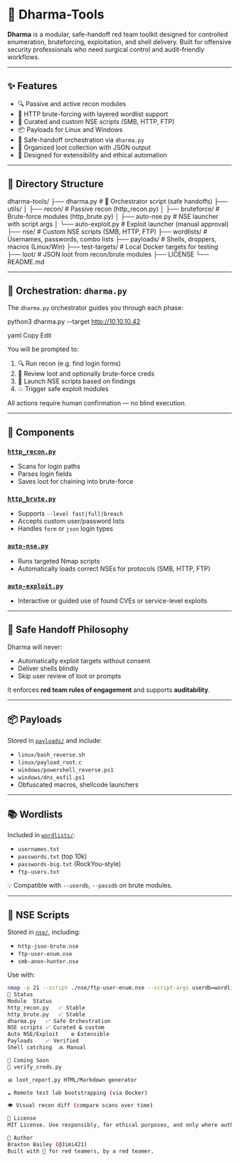 # 🔱 Dharma-Tools

**Dharma** is a modular, safe-handoff red team toolkit designed for controlled enumeration, bruteforcing, exploitation, and shell delivery. Built for offensive security professionals who need surgical control and audit-friendly workflows.

---

## ✨ Features

- 🔍 Passive and active recon modules
- 🔐 HTTP brute-forcing with layered wordlist support
- 🧪 Curated and custom NSE scripts (SMB, HTTP, FTP)
- 📦 Payloads for Linux and Windows
- 🧠 Safe-handoff orchestration via `dharma.py`
- 📂 Organized loot collection with JSON output
- 🧰 Designed for extensibility and ethical automation

---

## 📁 Directory Structure

dharma-tools/
├── dharma.py # 🔱 Orchestrator script (safe handoffs)
├── utils/
│ ├── recon/ # Passive recon (http_recon.py)
│ ├── bruteforce/ # Brute-force modules (http_brute.py)
│ ├── auto-nse.py # NSE launcher with script args
│ └── auto-exploit.py # Exploit launcher (manual approval)
├── nse/ # Custom NSE scripts (SMB, HTTP, FTP)
├── wordlists/ # Usernames, passwords, combo lists
├── payloads/ # Shells, droppers, macros (Linux/Win)
├── test-targets/ # Local Docker targets for testing
├── loot/ # JSON loot from recon/brute modules
├── LICENSE
└── README.md


---

## 🔱 Orchestration: `dharma.py`

The `dharma.py` orchestrator guides you through each phase:

python3 dharma.py --target http://10.10.10.42

yaml
Copy
Edit

You will be prompted to:

1. 🔍 Run recon (e.g. find login forms)
2. 🔐 Review loot and optionally brute-force creds
3. 📜 Launch NSE scripts based on findings
4. 💥 Trigger safe exploit modules

All actions require human confirmation — no blind execution.

---

## 🔧 Components

### [`http_recon.py`](utils/recon/http_recon.py)
- Scans for login paths
- Parses login fields
- Saves loot for chaining into brute-force

### [`http_brute.py`](utils/bruteforce/http_brute.py)
- Supports `--level fast|full|breach`
- Accepts custom user/password lists
- Handles `form` or `json` login types

### [`auto-nse.py`](utils/auto-nse.py)
- Runs targeted Nmap scripts
- Automatically loads correct NSEs for protocols (SMB, HTTP, FTP)

### [`auto-exploit.py`](utils/auto-exploit.py)
- Interactive or guided use of found CVEs or service-level exploits

---

## 🔐 Safe Handoff Philosophy

Dharma will never:

- Automatically exploit targets without consent
- Deliver shells blindly
- Skip user review of loot or prompts

It enforces **red team rules of engagement** and supports **auditability**.

---

## 📦 Payloads

Stored in [`payloads/`](payloads/) and include:

- `linux/bash_reverse.sh`
- `linux/payload_root.c`
- `windows/powershell_reverse.ps1`
- `windows/dns_exfil.ps1`
- Obfuscated macros, shellcode launchers

---

## 📚 Wordlists

Included in [`wordlists/`](wordlists/):

- `usernames.txt`
- `passwords.txt` (top 10k)
- `passwords-big.txt` (RockYou-style)
- `ftp-users.txt`

💡 Compatible with `--userdb`, `--passdb` on brute modules.

---

## 🧪 NSE Scripts

Stored in [`nse/`](nse/), including:

- `http-json-brute.nse`
- `ftp-user-enum.nse`
- `smb-anon-hunter.nse`

Use with:

```bash
nmap -p 21 --script ./nse/ftp-user-enum.nse --script-args userdb=wordlists/ftp-users.txt
📌 Status
Module	Status
http_recon.py	✅ Stable
http_brute.py	✅ Stable
dharma.py	✅ Safe Orchestration
NSE scripts	✅ Curated & custom
Auto NSE/Exploit	⚙️ Extensible
Payloads	✅ Verified
Shell catching	🔜 Manual

🔭 Coming Soon
🧪 verify_creds.py

📊 loot_report.py HTML/Markdown generator

☁️ Remote test lab bootstrapping (via Docker)

👁️ Visual recon diff (compare scans over time)

📜 License
MIT License. Use responsibly, for ethical purposes, and only where authorized.

🧠 Author
Braxton Bailey (@Jimi421)
Built with 🔱 for red teamers, by a red teamer.


